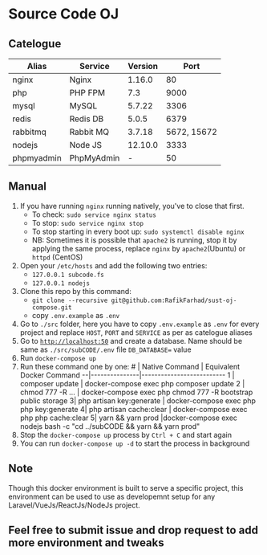 # Source Code OJ

## Catelogue

Alias | Service | Version | Port
-|-|-|-
nginx | Nginx | 1.16.0 | 80
php | PHP FPM | 7.3 | 9000
mysql | MySQL | 5.7.22 | 3306
redis | Redis DB | 5.0.5 | 6379
rabbitmq | Rabbit MQ | 3.7.18 | 5672, 15672
nodejs | Node JS | 12.10.0 | 3333
phpmyadmin | PhpMyAdmin | - | 50

## Manual
1. If you have running `nginx` running natively, you've to close that first.
    - To check: `sudo service nginx status` 
    - To stop: `sudo service nginx stop`
    - To stop starting in every boot up:  `sudo systemctl disable nginx`
    - NB: Sometimes it is possible that `apache2` is running, stop it by applying the same process, replace `nginx` by `apache2`(Ubuntu) or `httpd` (CentOS)
2. Open your `/etc/hosts` and add the following two entries:
    - `127.0.0.1 subcode.fs`
    - `127.0.0.1 nodejs`
3. Clone this repo by this command:
    - `git clone --recursive git@github.com:RafikFarhad/sust-oj-compose.git`
    - copy `.env.example` as `.env`
4. Go to `./src` folder, here you have to copy `.env.example` as `.env` for every project and replace `HOST`, `PORT` and `SERVICE` as per as catelogue aliases
5. Go to [`http://localhost:50`](http://localhost:50) and create a database. Name should be same as `./src/subCODE/.env` file `DB_DATABASE=` value
6. Run `docker-compose up`
7. Run these command one by one:
    \# | Native Command | Equivalent Docker Command
    --|---------------|--------------------------
    1 | composer update | docker-compose exec php composer update
    2 | chmod 777 -R ... | docker-compose exec php chmod 777 -R bootstrap public storage
    3| php artisan key:generate | docker-compose exec php php key:generate
    4| php artisan cache:clear | docker-compose exec php php cache:clear
    5| yarn && yarn prod |docker-compose exec nodejs bash -c "cd ../subCODE && yarn && yarn prod"
8. Stop the `docker-compose up` process by `Ctrl + C` and start again
9. You can run `docker-compose up -d` to start the process in background


## Note
Though this docker environment is built to serve a specific project, this environment can be used to use as developemnt setup for any Laravel/VueJs/ReactJs/NodeJs project. 

## Feel free to submit issue and drop request to add more environment and tweaks